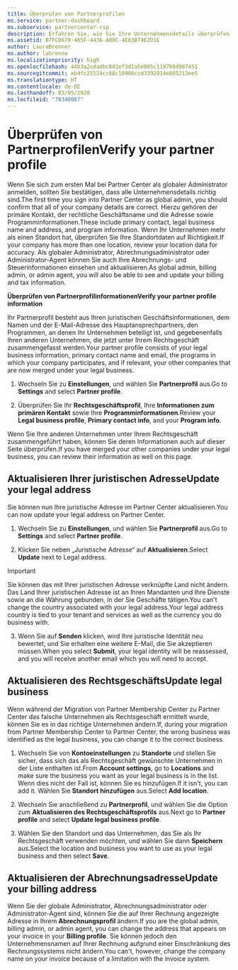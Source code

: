 ```yaml
---
title: Überprüfen von Partnerprofilen
ms.service: partner-dashboard
ms.subservice: partnercenter-csp
description: Erfahren Sie, wie Sie Ihre Unternehmensdetails überprüfen, z. B. den primären Kontakt-, die Adresse und Programminformationen. Sie können auch ihre rechtlichen Adressen und Abrechnungsadressen aktualisieren.
ms.assetid: B7FCD670-465F-443A-A80C-4E83B74E2D1E
author: LauraBrenner
ms.author: labrenne
ms.localizationpriority: high
ms.openlocfilehash: 44b3a2cdadbc841ef3d1a5e005c119780d987451
ms.sourcegitcommit: eb4fc25524cc68c10906ccd3392914e805213ee5
ms.translationtype: HT
ms.contentlocale: de-DE
ms.lasthandoff: 03/05/2020
ms.locfileid: "78340087"
---
```

# <a name="verify-your-partner-profile"></a><span data-ttu-id="2da31-104">Überprüfen von Partnerprofilen</span><span class="sxs-lookup"><span data-stu-id="2da31-104">Verify your partner profile</span></span>

<span data-ttu-id="2da31-105">Wenn Sie sich zum ersten Mal bei Partner Center als globaler Administrator anmelden, sollten Sie bestätigen, dass alle Unternehmensdetails richtig sind.</span><span class="sxs-lookup"><span data-stu-id="2da31-105">The first time you sign into Partner Center as global admin, you should confirm that all of your company details are correct.</span></span> <span data-ttu-id="2da31-106">Hierzu gehören der primäre Kontakt, der rechtliche Geschäftsname und die Adresse sowie Programminformationen.</span><span class="sxs-lookup"><span data-stu-id="2da31-106">These include primary contact, legal business name and address, and program information.</span></span> <span data-ttu-id="2da31-107">Wenn Ihr Unternehmen mehr als einen Standort hat, überprüfen Sie Ihre Standortdaten auf Richtigkeit.</span><span class="sxs-lookup"><span data-stu-id="2da31-107">If your company has more than one location, review your location data for accuracy.</span></span> <span data-ttu-id="2da31-108">Als globaler Administrator, Abrechnungsadministrator oder Administrator-Agent können Sie auch Ihre Abrechnungs- und Steuerinformationen einsehen und aktualisieren.</span><span class="sxs-lookup"><span data-stu-id="2da31-108">As global admin, billing admin, or admin agent, you will also be able to see and update your billing and tax information.</span></span> 

<span data-ttu-id="2da31-109">**Überprüfen von Partnerprofilinformationen**</span><span class="sxs-lookup"><span data-stu-id="2da31-109">**Verify your partner profile information**</span></span>

<span data-ttu-id="2da31-110">Ihr Partnerprofil besteht aus Ihren juristischen Geschäftsinformationen, dem Namen und der E-Mail-Adresse des Hauptansprechpartners, den Programmen, an denen Ihr Unternehmen beteiligt ist, und gegebenenfalls Ihren anderen Unternehmen, die jetzt unter Ihrem Rechtsgeschäft zusammengefasst werden.</span><span class="sxs-lookup"><span data-stu-id="2da31-110">Your partner profile consists of your legal business information, primary contact name and email, the programs in which your company participates, and if relevant, your other companies that are now merged under your legal business.</span></span>

1.  <span data-ttu-id="2da31-111">Wechseln Sie zu **Einstellungen**, und wählen Sie **Partnerprofil** aus.</span><span class="sxs-lookup"><span data-stu-id="2da31-111">Go to **Settings** and select **Partner profile**.</span></span>

2.  <span data-ttu-id="2da31-112">Überprüfen Sie Ihr **Rechtsgeschäftsprofil**, Ihre **Informationen zum primären Kontakt** sowie Ihre **Programminformationen**.</span><span class="sxs-lookup"><span data-stu-id="2da31-112">Review your **Legal business profile**, **Primary contact info**, and your **Program info**.</span></span>

<span data-ttu-id="2da31-113">Wenn Sie Ihre anderen Unternehmen unter Ihrem Rechtsgeschäft zusammengeführt haben, können Sie deren Informationen auch auf dieser Seite überprüfen.</span><span class="sxs-lookup"><span data-stu-id="2da31-113">If you have merged your other companies under your legal business, you can review their information as well on this page.</span></span>

## <a name="update-your-legal-address"></a><span data-ttu-id="2da31-114">Aktualisieren Ihrer juristischen Adresse</span><span class="sxs-lookup"><span data-stu-id="2da31-114">Update your legal address</span></span>

<span data-ttu-id="2da31-115">Sie können nun Ihre juristische Adresse im Partner Center aktualisieren.</span><span class="sxs-lookup"><span data-stu-id="2da31-115">You can now update your legal address on Partner Center.</span></span>

1. <span data-ttu-id="2da31-116">Wechseln Sie zu **Einstellungen**, und wählen Sie **Partnerprofil** aus.</span><span class="sxs-lookup"><span data-stu-id="2da31-116">Go to **Settings** and select **Partner profile**.</span></span> 

2. <span data-ttu-id="2da31-117">Klicken Sie neben „Juristische Adresse“ auf **Aktualisieren**.</span><span class="sxs-lookup"><span data-stu-id="2da31-117">Select **Update** next to Legal address.</span></span> 

>[!Important]
><span data-ttu-id="2da31-118">Sie können das mit Ihrer juristischen Adresse verknüpfte Land nicht ändern. Das Land Ihrer juristischen Adresse ist an Ihren Mandanten und Ihre Dienste sowie an die Währung gebunden, in der Sie Geschäfte tätigen.</span><span class="sxs-lookup"><span data-stu-id="2da31-118">You can't change the country associated with your legal address.Your legal address country is tied to your tenant and services as well as the currency you do business with.</span></span> 

3. <span data-ttu-id="2da31-119">Wenn Sie auf **Senden** klicken, wird Ihre juristische Identität neu bewertet, und Sie erhalten eine weitere E-Mail, die Sie akzeptieren müssen.</span><span class="sxs-lookup"><span data-stu-id="2da31-119">When you select **Submit**, your legal identity will be reassessed, and you will receive another email which you will need to accept.</span></span>

## <a name="update-legal-business"></a><span data-ttu-id="2da31-120">Aktualisieren des Rechtsgeschäfts</span><span class="sxs-lookup"><span data-stu-id="2da31-120">Update legal business</span></span>

<span data-ttu-id="2da31-121">Wenn während der Migration von Partner Membership Center zu Partner Center das falsche Unternehmen als Rechtsgeschäft ermittelt wurde, können Sie es in das richtige Unternehmen ändern.</span><span class="sxs-lookup"><span data-stu-id="2da31-121">If, during your migration from Partner Membership Center to Partner Center, the wrong business was identified as the legal business, you can change it to the correct business.</span></span>

1. <span data-ttu-id="2da31-122">Wechseln Sie von **Kontoeinstellungen** zu **Standorte** und stellen Sie sicher, dass sich das als Rechtsgeschäft gewünschte Unternehmen in der Liste enthalten ist.</span><span class="sxs-lookup"><span data-stu-id="2da31-122">From **Account settings**, go to **Locations** and make sure the business you want as your legal business is in the list.</span></span> <span data-ttu-id="2da31-123">Wenn dies nicht der Fall ist, können Sie es hinzufügen.</span><span class="sxs-lookup"><span data-stu-id="2da31-123">If it isn't, you can add it.</span></span> <span data-ttu-id="2da31-124">Wählen Sie **Standort hinzufügen** aus.</span><span class="sxs-lookup"><span data-stu-id="2da31-124">Select **Add location**.</span></span>

2.    <span data-ttu-id="2da31-125">Wechseln Sie anschließend zu **Partnerprofil**, und wählen Sie die Option zum **Aktualisieren des Rechtsgeschäftsprofils** aus.</span><span class="sxs-lookup"><span data-stu-id="2da31-125">Next go to **Partner profile** and select **Update legal business profile**.</span></span>

3.    <span data-ttu-id="2da31-126">Wählen Sie den Standort und das Unternehmen, das Sie als Ihr Rechtsgeschäft verwenden möchten, und wählen Sie dann **Speichern** aus.</span><span class="sxs-lookup"><span data-stu-id="2da31-126">Select the location and business you want to use as your legal business and then select **Save**.</span></span>

## <a name="update-your-billing-address"></a><span data-ttu-id="2da31-127">Aktualisieren der Abrechnungsadresse</span><span class="sxs-lookup"><span data-stu-id="2da31-127">Update your billing address</span></span>

<span data-ttu-id="2da31-128">Wenn Sie der globale Administrator, Abrechnungsadministrator oder Administrator-Agent sind, können Sie die auf Ihrer Rechnung angezeigte Adresse in Ihrem **Abrechnungsprofil** ändern.</span><span class="sxs-lookup"><span data-stu-id="2da31-128">If you are the global admin, billing admin, or admin agent, you can change the address that appears on your invoice in your **Billing profile**.</span></span> <span data-ttu-id="2da31-129">Sie können jedoch den Unternehmensnamen auf Ihrer Rechnung aufgrund einer Einschränkung des Rechnungssystems nicht ändern.</span><span class="sxs-lookup"><span data-stu-id="2da31-129">You can't, however, change the company name on your invoice because of a limitation with the invoice system.</span></span>

 


